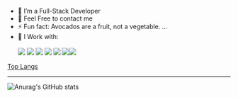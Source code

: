 - 🌱 I’m a Full-Stack Developer
- 💬 Feel Free to contact me
- ⚡ Fun fact: Avocados are a fruit, not a vegetable. ...
- 🤔 I Work with: <br><br> <image src="https://img.shields.io/badge/HTML5-E34F26?style=for-the-badge&logo=html5&logoColor=white" />
  <image src="https://img.shields.io/badge/CSS-239120?&style=for-the-badge&logo=css3&logoColor=white" />
  <image src="https://img.shields.io/badge/Bootstrap-563D7C?style=for-the-badge&logo=bootstrap&logoColor=white">
  <image src="https://img.shields.io/badge/JavaScript-F7DF1E?style=for-the-badge&logo=javascript&logoColor=black">
  <image src="https://img.shields.io/badge/React-20232A?style=for-the-badge&logo=react&logoColor=61DAFB">
  <image src="https://img.shields.io/badge/Node.js-43853D?style=for-the-badge&logo=node.js&logoColor=white"><image src="https://img.shields.io/badge/GitHub-100000?style=for-the-badge&logo=github&logoColor=white"> 

    
 [Top Langs](https://github-readme-stats.vercel.app/api/top-langs/?username=ahmadad62&layout=compact)   <hr/>
![Anurag's GitHub stats](https://github-readme-stats.vercel.app/api?username=ahmadad62&show_icons=true&count_private=true) 

   
<!--
<image src="">
<image src=""> -->



